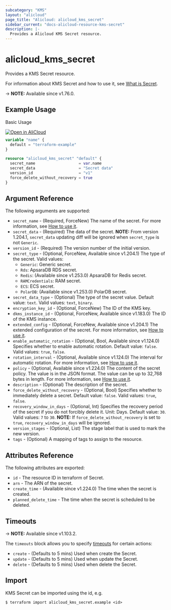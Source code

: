 ```yaml
---
subcategory: "KMS"
layout: "alicloud"
page_title: "Alicloud: alicloud_kms_secret"
sidebar_current: "docs-alicloud-resource-kms-secret"
description: |-
  Provides a Alicloud KMS Secret resource.
---
```


# alicloud_kms_secret

Provides a KMS Secret resource.

For information about KMS Secret and how to use it, see [What is Secret](https://www.alibabacloud.com/help/en/kms/developer-reference/api-createsecret).

-> **NOTE:** Available since v1.76.0.

## Example Usage

Basic Usage

<div style="display: block;margin-bottom: 40px;"><div class="oics-button" style="float: right;position: absolute;margin-bottom: 10px;">
  <a href="https://api.aliyun.com/terraform?resource=alicloud_kms_secret&exampleId=9d3c7df0-2204-7685-a48a-90c820e68b66169212e7&activeTab=example&spm=docs.r.kms_secret.0.9d3c7df022&intl_lang=EN_US" target="_blank">
    <img alt="Open in AliCloud" src="https://img.alicdn.com/imgextra/i1/O1CN01hjjqXv1uYUlY56FyX_!!6000000006049-55-tps-254-36.svg" style="max-height: 44px; max-width: 100%;">
  </a>
</div></div>

```terraform
variable "name" {
  default = "terraform-example"
}

resource "alicloud_kms_secret" "default" {
  secret_name                   = var.name
  secret_data                   = "Secret data"
  version_id                    = "v1"
  force_delete_without_recovery = true
}
```

## Argument Reference

The following arguments are supported:

* `secret_name` - (Required, ForceNew) The name of the secret. For more information, see [How to use it](https://www.alibabacloud.com/help/en/key-management-service/latest/kms-createsecret).
* `secret_data` - (Required) The data of the secret. **NOTE:** From version 1.204.1, `secret_data` updating diff will be ignored when `secret_type` is not `Generic`.
* `version_id` - (Required) The version number of the initial version.
* `secret_type` - (Optional, ForceNew, Available since v1.204.1) The type of the secret. Valid values:
  - `Generic`: Generic secret.
  - `Rds`: ApsaraDB RDS secret.
  - `Redis`: (Available since v1.253.0) ApsaraDB for Redis secret.
  - `RAMCredentials`: RAM secret.
  - `ECS`: ECS secret.
  - `PolarDB`: (Available since v1.253.0) PolarDB secret.
* `secret_data_type` - (Optional) The type of the secret value. Default value: `text`. Valid values: `text`, `binary`.
* `encryption_key_id` - (Optional, ForceNew) The ID of the KMS key.
* `dkms_instance_id` - (Optional, ForceNew, Available since v1.183.0) The ID of the KMS instance.
* `extended_config` - (Optional, ForceNew, Available since v1.204.1) The extended configuration of the secret. For more information, see [How to use it](https://www.alibabacloud.com/help/en/key-management-service/latest/kms-createsecret).
* `enable_automatic_rotation` - (Optional, Bool, Available since v1.124.0) Specifies whether to enable automatic rotation. Default value: `false`. Valid values: `true`, `false`.
* `rotation_interval` - (Optional, Available since v1.124.0) The interval for automatic rotation. For more information, see [How to use it](https://www.alibabacloud.com/help/en/key-management-service/latest/kms-createsecret).
* `policy` - (Optional, Available since v1.224.0) The content of the secret policy. The value is in the JSON format. The value can be up to 32,768 bytes in length. For more information, see [How to use it](https://www.alibabacloud.com/help/en/kms/developer-reference/api-setsecretpolicy).
* `description` - (Optional) The description of the secret.
* `force_delete_without_recovery` - (Optional, Bool) Specifies whether to immediately delete a secret. Default value: `false`. Valid values: `true`, `false`.
* `recovery_window_in_days` - (Optional, Int) Specifies the recovery period of the secret if you do not forcibly delete it. Unit: Days. Default value: `30`. Valid values: `7` to `30`. **NOTE:**  If `force_delete_without_recovery` is set to `true`, `recovery_window_in_days` will be ignored.
* `version_stages` - (Optional, List) The stage label that is used to mark the new version.
* `tags` - (Optional) A mapping of tags to assign to the resource.

## Attributes Reference

The following attributes are exported:

* `id` - The resource ID in terraform of Secret.
* `arn` - The ARN of the secret.
* `create_time` - (Available since v1.224.0) The time when the secret is created.
* `planned_delete_time` - The time when the secret is scheduled to be deleted.

## Timeouts

-> **NOTE:** Available since v1.103.2.

The `timeouts` block allows you to specify [timeouts](https://developer.hashicorp.com/terraform/language/resources/syntax#operation-timeouts) for certain actions:

* `create` - (Defaults to 5 mins) Used when create the Secret.
* `update` - (Defaults to 5 mins) Used when update the Secret.
* `delete` - (Defaults to 5 mins) Used when delete the Secret. 

## Import

KMS Secret can be imported using the id, e.g.

```shell
$ terraform import alicloud_kms_secret.example <id>
```
